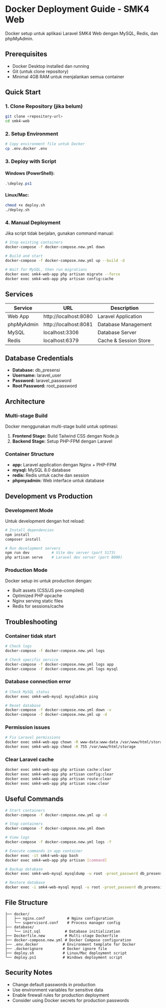 # Docker Deployment Guide - SMK4 Web

Docker setup untuk aplikasi Laravel SMK4 Web dengan MySQL, Redis, dan phpMyAdmin.

## Prerequisites

- Docker Desktop installed dan running
- Git (untuk clone repository)
- Minimal 4GB RAM untuk menjalankan semua container

## Quick Start

### 1. Clone Repository (jika belum)
```bash
git clone <repository-url>
cd smk4-web
```

### 2. Setup Environment
```bash
# Copy environment file untuk Docker
cp .env.docker .env
```

### 3. Deploy with Script

#### Windows (PowerShell):
```powershell
.\deploy.ps1
```

#### Linux/Mac:
```bash
chmod +x deploy.sh
./deploy.sh
```

### 4. Manual Deployment
Jika script tidak berjalan, gunakan command manual:

```bash
# Stop existing containers
docker-compose -f docker-compose.new.yml down

# Build and start
docker-compose -f docker-compose.new.yml up --build -d

# Wait for MySQL, then run migrations
docker exec smk4-web-app php artisan migrate --force
docker exec smk4-web-app php artisan config:cache
```

## Services

| Service | URL | Description |
|---------|-----|-------------|
| Web App | http://localhost:8080 | Laravel Application |
| phpMyAdmin | http://localhost:8081 | Database Management |
| MySQL | localhost:3306 | Database Server |
| Redis | localhost:6379 | Cache & Session Store |

## Database Credentials

- **Database:** db_presensi
- **Username:** laravel_user  
- **Password:** laravel_password
- **Root Password:** root_password

## Architecture

### Multi-stage Build
Docker menggunakan multi-stage build untuk optimasi:

1. **Frontend Stage:** Build Tailwind CSS dengan Node.js
2. **Backend Stage:** Setup PHP-FPM dengan Laravel

### Container Structure
- **app:** Laravel application dengan Nginx + PHP-FPM
- **mysql:** MySQL 8.0 database
- **redis:** Redis untuk cache dan session
- **phpmyadmin:** Web interface untuk database

## Development vs Production

### Development Mode
Untuk development dengan hot reload:
```bash
# Install dependencies
npm install
composer install

# Run development servers
npm run dev          # Vite dev server (port 5173)
php artisan serve    # Laravel dev server (port 8000)
```

### Production Mode
Docker setup ini untuk production dengan:
- Built assets (CSS/JS pre-compiled)
- Optimized PHP opcache
- Nginx serving static files
- Redis for sessions/cache

## Troubleshooting

### Container tidak start
```bash
# Check logs
docker-compose -f docker-compose.new.yml logs

# Check specific service
docker-compose -f docker-compose.new.yml logs app
docker-compose -f docker-compose.new.yml logs mysql
```

### Database connection error
```bash
# Check MySQL status
docker exec smk4-web-mysql mysqladmin ping

# Reset database
docker-compose -f docker-compose.new.yml down -v
docker-compose -f docker-compose.new.yml up -d
```

### Permission issues
```bash
# Fix Laravel permissions
docker exec smk4-web-app chown -R www-data:www-data /var/www/html/storage
docker exec smk4-web-app chmod -R 755 /var/www/html/storage
```

### Clear Laravel cache
```bash
docker exec smk4-web-app php artisan cache:clear
docker exec smk4-web-app php artisan config:clear
docker exec smk4-web-app php artisan route:clear
docker exec smk4-web-app php artisan view:clear
```

## Useful Commands

```bash
# Start containers
docker-compose -f docker-compose.new.yml up -d

# Stop containers
docker-compose -f docker-compose.new.yml down

# View logs
docker-compose -f docker-compose.new.yml logs -f

# Execute commands in app container
docker exec -it smk4-web-app bash
docker exec smk4-web-app php artisan [command]

# Backup database
docker exec smk4-web-mysql mysqldump -u root -proot_password db_presensi > backup.sql

# Restore database
docker exec -i smk4-web-mysql mysql -u root -proot_password db_presensi < backup.sql
```

## File Structure

```
├── docker/
│   ├── nginx.conf          # Nginx configuration
│   └── supervisord.conf    # Process manager config
├── database/
│   └── init.sql           # Database initialization
├── Dockerfile.new         # Multi-stage Dockerfile
├── docker-compose.new.yml # Docker Compose configuration
├── .env.docker           # Environment template for Docker
├── .dockerignore         # Docker ignore file
├── deploy.sh             # Linux/Mac deployment script
└── deploy.ps1            # Windows deployment script
```

## Security Notes

- Change default passwords in production
- Use environment variables for sensitive data
- Enable firewall rules for production deployment
- Consider using Docker secrets for production passwords